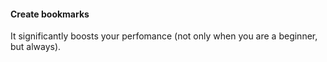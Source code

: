 #### Create bookmarks
It significantly boosts your perfomance (not only when you are a beginner, but always).

